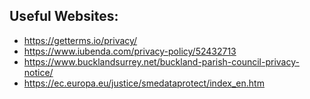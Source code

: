 ## Useful Websites: 
- https://getterms.io/privacy/
- https://www.iubenda.com/privacy-policy/52432713
- https://www.bucklandsurrey.net/buckland-parish-council-privacy-notice/ 
- https://ec.europa.eu/justice/smedataprotect/index_en.htm